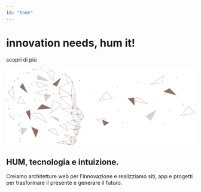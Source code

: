 ```yaml
---
id: "home"
---
```


# innovation needs, hum it!

<AlignRight>
  <GenericLink to="/zone">scopri di più</GenericLink>
</AlignRight>

![box](../src/assets/images/Wireframe_Head.png)

<HomeBody>

## HUM, tecnologia e intuizione.

Creiamo architetture web per l'innovazione e realizziamo siti, app e progetti
per trasformare il presente e generare il futuro.

</HomeBody>
